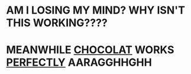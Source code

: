 # AM I LOSING MY MIND? WHY ISN'T THIS WORKING????

# MEANWHILE [CHOCOLAT](https://github.com/nicolas-t/Chocolat) WORKS [PERFECTLY](https://github.com/jsit/WTFISHAPPENING/blob/chocolat/index.html) AARAGGHHGHH
